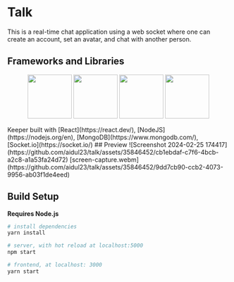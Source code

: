 # Talk
This is a real-time chat application using a web socket where one can create an account, set an avatar, and chat with another person.

## Frameworks and Libraries
<p align="center">
    <img width="100" src="https://upload.wikimedia.org/wikipedia/commons/thumb/3/30/React_Logo_SVG.svg/1200px-React_Logo_SVG.svg.png">
    <img width="100" src="https://upload.wikimedia.org/wikipedia/commons/thumb/d/d9/Node.js_logo.svg/1200px-Node.js_logo.svg.png">
    <img width="100" src="https://cdn.icon-icons.com/icons2/2415/PNG/512/mongodb_original_wordmark_logo_icon_146425.png">
    <img width="100" src="https://upload.wikimedia.org/wikipedia/commons/thumb/9/96/Socket-io.svg/1200px-Socket-io.svg.png">
</p>
Keeper built with [React](https://react.dev/), [NodeJS](https://nodejs.org/en), [MongoDB](https://www.mongodb.com/), [Socket.io](https://socket.io/)
## Preview
![Screenshot 2024-02-25 174417](https://github.com/aidul23/talk/assets/35846452/cb1ebdaf-c7f6-4bcb-a2c8-a1a53fa24d72)
[screen-capture.webm](https://github.com/aidul23/talk/assets/35846452/9dd7cb90-ccb2-4073-9956-ab03f1de4eed)

## Build Setup

**Requires Node.js**

```bash
# install dependencies
yarn install

# server, with hot reload at localhost:5000
npm start

# frontend, at localhost: 3000
yarn start

```
